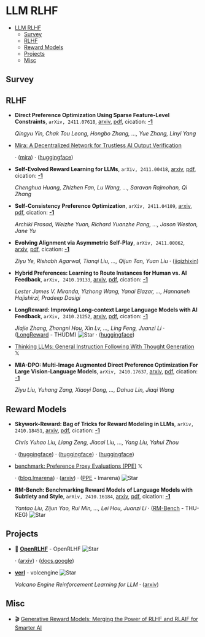# LLM RLHF

- [LLM RLHF](#llm-rlhf) 
  - [Survey](#survey)
  - [RLHF](#rlhf)
  - [Reward Models](#reward-models)
  - [Projects](#projects)
  - [Misc](#misc)


## Survey


## RLHF

- **Direct Preference Optimization Using Sparse Feature-Level Constraints**, `arXiv, 2411.07618`, [arxiv](http://arxiv.org/abs/2411.07618v1), [pdf](http://arxiv.org/pdf/2411.07618v1.pdf), cication: [**-1**](None) 

	 *Qingyu Yin, Chak Tou Leong, Hongbo Zhang, ..., Yue Zhang, Linyi Yang*
- [Mira: A Decentralized Network for Trustless AI Output Verification](https://mira.network/research/mira-whitepaper.pdf) 

	 · ([mira](https://mira.network/)) · ([huggingface](https://huggingface.co/datasets/Mira-Network/ensemble-validation?row=0))
- **Self-Evolved Reward Learning for LLMs**, `arXiv, 2411.00418`, [arxiv](http://arxiv.org/abs/2411.00418v1), [pdf](http://arxiv.org/pdf/2411.00418v1.pdf), cication: [**-1**](None) 

	 *Chenghua Huang, Zhizhen Fan, Lu Wang, ..., Saravan Rajmohan, Qi Zhang*
- **Self-Consistency Preference Optimization**, `arXiv, 2411.04109`, [arxiv](http://arxiv.org/abs/2411.04109v2), [pdf](http://arxiv.org/pdf/2411.04109v2.pdf), cication: [**-1**](None) 

	 *Archiki Prasad, Weizhe Yuan, Richard Yuanzhe Pang, ..., Jason Weston, Jane Yu*
- **Evolving Alignment via Asymmetric Self-Play**, `arXiv, 2411.00062`, [arxiv](http://arxiv.org/abs/2411.00062v1), [pdf](http://arxiv.org/pdf/2411.00062v1.pdf), cication: [**-1**](None) 

	 *Ziyu Ye, Rishabh Agarwal, Tianqi Liu, ..., Qijun Tan, Yuan Liu* · ([jiqizhixin](https://www.jiqizhixin.com/articles/2024-11-05-6))
- **Hybrid Preferences: Learning to Route Instances for Human vs. AI 
  Feedback**, `arXiv, 2410.19133`, [arxiv](http://arxiv.org/abs/2410.19133v2), [pdf](http://arxiv.org/pdf/2410.19133v2.pdf), cication: [**-1**](None)

	 *Lester James V. Miranda, Yizhong Wang, Yanai Elazar, ..., Hannaneh Hajishirzi, Pradeep Dasigi*
- **LongReward: Improving Long-context Large Language Models with AI 
  Feedback**, `arXiv, 2410.21252`, [arxiv](http://arxiv.org/abs/2410.21252v1), [pdf](http://arxiv.org/pdf/2410.21252v1.pdf), cication: [**-1**](None)

	 *Jiajie Zhang, Zhongni Hou, Xin Lv, ..., Ling Feng, Juanzi Li* · ([LongReward](https://github.com/THUDM/LongReward) - THUDM) ![Star](https://img.shields.io/github/stars/THUDM/LongReward.svg?style=social&label=Star) · ([huggingface](https://huggingface.co/datasets/THUDM/LongReward-10k))
- [Thinking LLMs: General Instruction Following With Thought Generation](https://x.com/rasbt/status/1850177459930497118)  𝕏 
- **MIA-DPO: Multi-Image Augmented Direct Preference Optimization For Large 
  Vision-Language Models**, `arXiv, 2410.17637`, [arxiv](http://arxiv.org/abs/2410.17637v1), [pdf](http://arxiv.org/pdf/2410.17637v1.pdf), cication: [**-1**](None)

	 *Ziyu Liu, Yuhang Zang, Xiaoyi Dong, ..., Dahua Lin, Jiaqi Wang*

## Reward Models

- **Skywork-Reward: Bag of Tricks for Reward Modeling in LLMs**, `arXiv, 2410.18451`, [arxiv](http://arxiv.org/abs/2410.18451v1), [pdf](http://arxiv.org/pdf/2410.18451v1.pdf), cication: [**-1**](None) 

	 *Chris Yuhao Liu, Liang Zeng, Jiacai Liu, ..., Yang Liu, Yahui Zhou*

	 · ([huggingface](https://huggingface.co/Skywork/Skywork-Reward-Llama-3.1-8B-v0.2)) · ([huggingface](https://huggingface.co/Skywork/Skywork-Reward-Gemma-2-27B-v0.2)) · ([huggingface](https://huggingface.co/datasets/Skywork/Skywork-Reward-Preference-80K-v0.2))
- [benchmark: Preference Proxy Evaluations (PPE)](https://x.com/lmarena_ai/status/1848778976585781369)  𝕏 

	 · ([blog.lmarena](https://blog.lmarena.ai/blog/2024/preference-proxy-evaluations/)) · ([arxiv](https://arxiv.org/abs/2410.14872)) · ([PPE](https://github.com/lmarena/PPE) - lmarena) ![Star](https://img.shields.io/github/stars/lmarena/PPE.svg?style=social&label=Star)
- **RM-Bench: Benchmarking Reward Models of Language Models with Subtlety 
  and Style**, `arXiv, 2410.16184`, [arxiv](http://arxiv.org/abs/2410.16184v1), [pdf](http://arxiv.org/pdf/2410.16184v1.pdf), cication: [**-1**](None)

	 *Yantao Liu, Zijun Yao, Rui Min, ..., Lei Hou, Juanzi Li* · ([RM-Bench](https://github.com/THU-KEG/RM-Bench) - THU-KEG) ![Star](https://img.shields.io/github/stars/THU-KEG/RM-Bench.svg?style=social&label=Star)

## Projects

- :star2: [**OpenRLHF**](https://github.com/OpenRLHF/OpenRLHF) - OpenRLHF ![Star](https://img.shields.io/github/stars/OpenRLHF/OpenRLHF.svg?style=social&label=Star) 

	 · ([arxiv](https://arxiv.org/abs/2405.11143)) · ([docs.google](https://docs.google.com/presentation/d/1JRhB1d7csofx0PIZBmfyBdMluxNd5JLPpUHrrvVhGnk/edit?usp=sharing))
- [**verl**](https://github.com/volcengine/verl) - volcengine ![Star](https://img.shields.io/github/stars/volcengine/verl.svg?style=social&label=Star) 

	 *Volcano Engine Reinforcement Learning for LLM* · ([arxiv](https://arxiv.org/abs/2409.19256v2))

## Misc

- :clapper: [Generative Reward Models: Merging the Power of RLHF and RLAIF for Smarter AI](https://www.youtube.com/watch?v=Ak0vkBKOz0U) 